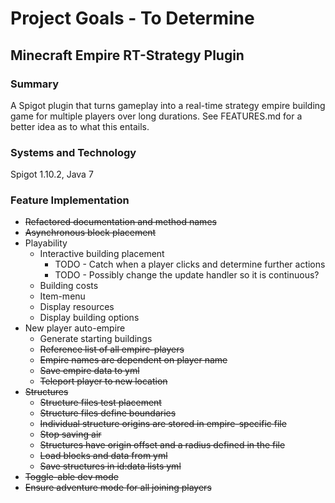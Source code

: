 # Project Goals - To Determine
## Minecraft Empire RT-Strategy Plugin

### Summary
A Spigot plugin that turns gameplay into a real-time strategy empire building game for multiple players over long durations. See FEATURES.md for a better idea as to what this entails.

### Systems and Technology
Spigot 1.10.2, Java 7

### Feature Implementation
* ~~Refactored documentation and method names~~
* ~~Asynchronous block placement~~
* Playability
  * Interactive building placement
    * TODO - Catch when a player clicks and determine further actions
    * TODO - Possibly change the update handler so it is continuous?
  * Building costs
  * Item-menu
   * Display resources
   * Display building options
* New player auto-empire
  * Generate starting buildings
  * ~~Reference list of all empire-players~~
  * ~~Empire names are dependent on player name~~
  * ~~Save empire data to yml~~
  * ~~Teleport player to new location~~
* ~~Structures~~
  * ~~Structure files test placement~~
  * ~~Structure files define boundaries~~
  * ~~Individual structure origins are stored in empire-specific file~~
  * ~~Stop saving air~~
  * ~~Structures have origin offset and a radius defined in the file~~
  * ~~Load blocks and data from yml~~
  * ~~Save structures in id:data lists yml~~
* ~~Toggle-able dev mode~~
* ~~Ensure adventure mode for all joining players~~
